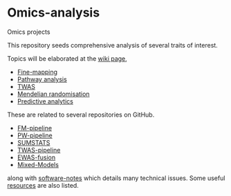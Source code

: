 # Omics-analysis

Omics projects

This repository seeds comprehensive analysis of several traits of interest.

Topics will be elaborated at the [wiki page](https://github.com/jinghuazhao/Omics-analysis/wiki),

* [Fine-mapping](https://github.com/jinghuazhao/Omics-projects/wiki/Fine-mapping)
* [Pathway analysis](https://github.com/jinghuazhao/Omics-projects/wiki/pathway-analysis)
* [TWAS](https://github.com/jinghuazhao/Omics-projects/wiki/TWAS)
* [Mendelian randomisation](https://github.com/jinghuazhao/Omics-projects/wiki/Mendelian-randomisation)
* [Predictive analytics](https://github.com/jinghuazhao/Omics-projects/wiki/Predictive-analytics)

These are related to several repositories on GitHub.

* [FM-pipeline](https://github.com/jinghuazhao/FM-pipeline)
* [PW-pipeline](https://github.com/jinghuazhao/PW-pipeline)
* [SUMSTATS](https://github.com/jinghuazhao/SUMSTATS)
* [TWAS-pipeline](https://github.com/jinghuazhao/TWAS-pipeline)
* [EWAS-fusion](https://github.com/jinghuazhao/EWAS-fusion)
* [Mixed-Models](https://github.com/jinghuazhao/Mixed-Models)

along with [software-notes](https://github.com/jinghuazhao/software-notes) which details many technical issues. Some useful [resources](https://github.com/jinghuazhao/Omics-projects/wiki/Resources) are also listed.
